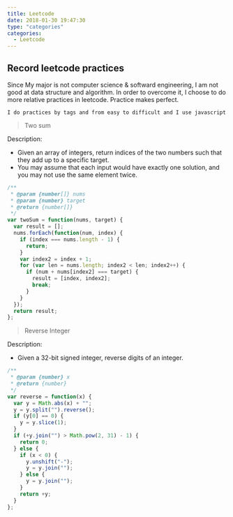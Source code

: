 ```yaml
---
title: Leetcode
date: 2018-01-30 19:47:30
type: "categories"
categories:
  - Leetcode
---
```


## Record leetcode practices

Since My major is not computer science & softward engineering, I am not good at data structure and algorithm. In order to overcome it, I choose to do more relative practices in leetcode. Practice makes perfect.

`I do practices by tags and from easy to difficult and I use javascript`

> Two sum

Description:

- Given an array of integers, return indices of the two numbers such that they add up to a specific target.
- You may assume that each input would have exactly one solution, and you may not use the same element twice.

```javascript
/**
 * @param {number[]} nums
 * @param {number} target
 * @return {number[]}
 */
var twoSum = function(nums, target) {
  var result = [];
  nums.forEach(function(num, index) {
    if (index === nums.length - 1) {
      return;
    }
    var index2 = index + 1;
    for (var len = nums.length; index2 < len; index2++) {
      if (num + nums[index2] === target) {
        result = [index, index2];
        break;
      }
    }
  });
  return result;
};
```

> Reverse Integer

Description:

- Given a 32-bit signed integer, reverse digits of an integer.

```javascript
/**
 * @param {number} x
 * @return {number}
 */
var reverse = function(x) {
  var y = Math.abs(x) + "";
  y = y.split("").reverse();
  if (y[0] == 0) {
    y = y.slice(1);
  }
  if (+y.join("") > Math.pow(2, 31) - 1) {
    return 0;
  } else {
    if (x < 0) {
      y.unshift("-");
      y = y.join("");
    } else {
      y = y.join("");
    }
    return +y;
  }
};
```
